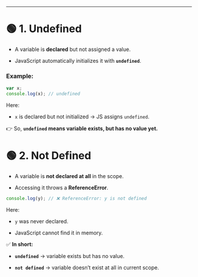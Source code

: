 
---
# 🟢 1. **Undefined**

- A variable is **declared** but not assigned a value.
    
- JavaScript automatically initializes it with **`undefined`**.
    

### Example:

```js
var x;
console.log(x); // undefined
```

Here:

- `x` is declared but not initialized → JS assigns `undefined`.

👉 So, **`undefined` means variable exists, but has no value yet.**

# 🟢 2. **Not Defined**

- A variable is **not declared at all** in the scope.
    
- Accessing it throws a **ReferenceError**.

```js
console.log(y); // ❌ ReferenceError: y is not defined
```

Here:

- `y` was never declared.
    
- JavaScript cannot find it in memory.

✅ **In short:**

- **`undefined`** → variable exists but has no value.
    
- **`not defined`** → variable doesn’t exist at all in current scope.
